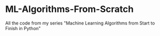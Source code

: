 # ML-Algorithms-From-Scratch
All the code from my series  "Machine Learning Algorithms from Start to Finish in Python"
